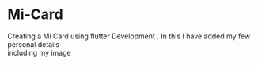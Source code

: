 # Mi-Card

Creating a Mi Card using flutter Development .
In this I have added my few personal details </br> including my image <br>

